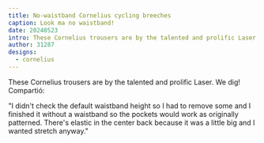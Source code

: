```yaml
---
title: No-waistband Cornelius cycling breeches
caption: Look ma no waistband!
date: 20240523
intro: These Cornelius trousers are by the talented and prolific Laser.
author: 31287
designs:
  - cornelius
---
```


These Cornelius trousers are by the talented and prolific Laser. We dig! Compartió:

"I didn't check the default waistband height so I had to remove some and I finished it without a waistband so the pockets would work as originally patterned. There's elastic in the center back because it was a little big and I wanted stretch anyway."
